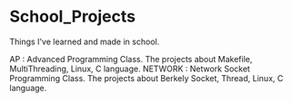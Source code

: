 # School_Projects
Things I've learned and made in school.

AP : Advanced Programming Class. The projects about Makefile, MultiThreading, Linux, C language.
NETWORK : Network Socket Programming Class. The projects about Berkely Socket, Thread, Linux, C language.
